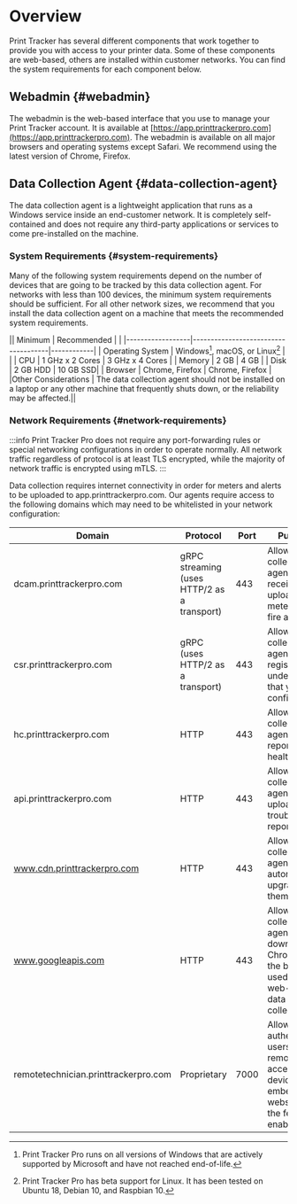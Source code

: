 # Overview
Print Tracker has several different components that work together to provide you with access to your printer data. Some of these components are web-based, others are installed within customer networks. You can find the system requirements for each component below.

## Webadmin {#webadmin}
The webadmin is the web-based interface that you use to manage your Print Tracker account. It is available at [https://app.printtrackerpro.com](https://app.printtrackerpro.com). The webadmin is available on all major browsers and operating systems except Safari. We recommend using the latest version of Chrome, Firefox.

## Data Collection Agent {#data-collection-agent}
The data collection agent is a lightweight application that runs as a Windows service inside an end-customer network. It is completely self-contained and does not require any third-party applications or services to come pre-installed on the machine.

### System Requirements {#system-requirements}
Many of the following system requirements depend on the number of devices that are going to be tracked by this data collection agent. For networks with less than 100 devices, the minimum system requirements should be sufficient. For all other network sizes, we recommend that you install the data collection agent on a machine that meets the recommended system requirements.

|| Minimum          | Recommended                         |     |
|------------------|-------------------------------------|------------|
| Operating System | Windows[^1], macOS, or Linux[^2] |     |
| CPU              | 1 GHz x 2 Cores                     | 3 GHz x 4 Cores |
| Memory           | 2 GB                                | 4 GB |
| Disk             | 2 GB HDD                            | 10 GB SSD|
| Browser          | Chrome, Firefox                     | Chrome, Firefox |
|Other Considerations | The data collection agent should not be installed on a laptop or any other machine that frequently shuts down, or the reliability may be affected.||

### Network Requirements {#network-requirements}
:::info
Print Tracker Pro does not require any port-forwarding rules or special networking configurations in order to operate normally. All network traffic regardless of protocol is at least TLS encrypted, while the majority of network traffic is encrypted using mTLS.
:::

Data collection requires internet connectivity in order for meters and alerts to be uploaded to app.printtrackerpro.com. Our agents require access to the following domains which may need to be whitelisted in your network configuration:

| Domain                               | Protocol                                    | Port | Purpose                                                                                             |
|--------------------------------------|---------------------------------------------|------|-----------------------------------------------------------------------------------------------------|
| dcam.printtrackerpro.com             | gRPC streaming (uses HTTP/2 as a transport) | 443  | Allows data collection agents to receive jobs, upload meters, and fire alerts.                      |
| csr.printtrackerpro.com              | gRPC (uses HTTP/2 as a transport)           | 443  | Allows data collection agents to register under entities that you configure.                        |
| hc.printtrackerpro.com               | HTTP                                        | 443  | Allows data collection agents to report their health status.                                        |
| api.printtrackerpro.com              | HTTP                                        | 443  | Allows data collection agents to upload trouble reports.                                            |
| www.cdn.printtrackerpro.com          | HTTP                                        | 443  | Allows data collection agents to automatically upgrade themselves.                                  |
| www.googleapis.com                   | HTTP                                        | 443  | Allows data collection agents to download Chromium, the browser used for web-based data collection. |
| remotetechnician.printtrackerpro.com | Proprietary                                 | 7000 | Allows authenticated users to remotely access device embedded webservers if the feature is enabled. |

[//]: # (If [Advanced Troubleshooting Mode]&#40;../security/advanced-troubleshooting-mode.md&#41; is enabled, you will need to make sure your network is compatible with the [Tailscale]&#40;https://tailscale.com/kb/1082/firewall-ports/#what-if-i-really-really-want-to-specify-the-hostnames-that-tailscale-uses-to-operate-its-service&#41; network requirements.)

[^1]: Print Tracker Pro runs on all versions of Windows that are actively supported by Microsoft and have not reached end-of-life.
[^2]: Print Tracker Pro has beta support for Linux. It has been tested on Ubuntu 18, Debian 10, and Raspbian 10.